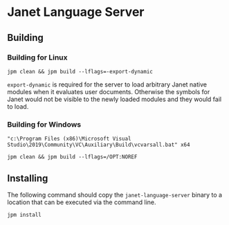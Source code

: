 # Janet Language Server

## Building

### Building for Linux

```shell
jpm clean && jpm build --lflags=-export-dynamic
```

`export-dynamic` is required for the server to load arbitrary Janet native
modules when it evaluates user documents. Otherwise the symbols for Janet would
not be visible to the newly loaded modules and they would fail to load.

### Building for Windows

```
"c:\Program Files (x86)\Microsoft Visual Studio\2019\Community\VC\Auxiliary\Build\vcvarsall.bat" x64
```

```shell
jpm clean && jpm build --lflags=/OPT:NOREF
```

## Installing

The following command should copy the `janet-language-server` binary to a location that can be executed via the command line.

```
jpm install
```

